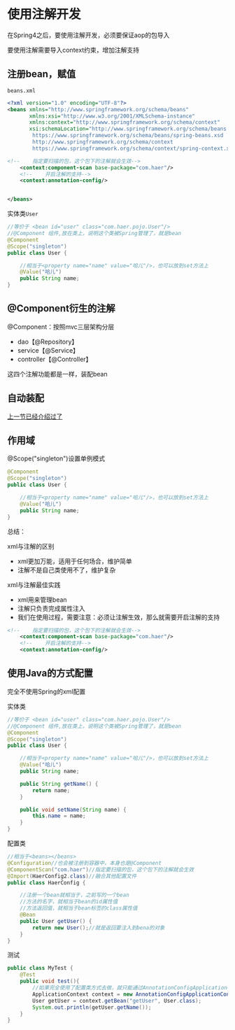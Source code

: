 # 使用注解开发

在Spring4之后，要使用注解开发，必须要保证aop的包导入

要使用注解需要导入context约束，增加注解支持

## 注册bean，赋值

`beans.xml`

```xml
<?xml version="1.0" encoding="UTF-8"?>
<beans xmlns="http://www.springframework.org/schema/beans"
       xmlns:xsi="http://www.w3.org/2001/XMLSchema-instance"
       xmlns:context="http://www.springframework.org/schema/context"
       xsi:schemaLocation="http://www.springframework.org/schema/beans
        https://www.springframework.org/schema/beans/spring-beans.xsd
        http://www.springframework.org/schema/context
        https://www.springframework.org/schema/context/spring-context.xsd">

<!--    指定要扫描的包，这个包下的注解就会生效-->
    <context:component-scan base-package="com.haer"/>
    <!--    开启注解的支持-->
    <context:annotation-config/>


</beans>
```

实体类`User`

```java
//等价于 <bean id="user" class="com.haer.pojo.User"/>
//@Component 组件,放在类上，说明这个类被Spring管理了，就是bean
@Component
@Scope("singleton")
public class User {

    //相当于<property name="name" value="哈儿"/>，也可以放到set方法上
    @Value("哈儿")
    public String name;
}
```



## @Component衍生的注解

@Component：按照mvc三层架构分层

* dao【@Repository】
* service【@Service】
* controller【@Controller】

这四个注解功能都是一样，装配bean

## 自动装配

[上一节已经介绍过了](./autoassemble.md)

## 作用域

@Scope("singleton")设置单例模式

```java
@Component
@Scope("singleton")
public class User {

    //相当于<property name="name" value="哈儿"/>，也可以放到set方法上
    @Value("哈儿")
    public String name;
}
```

总结：

xml与注解的区别

* xml更加万能，适用于任何场合，维护简单
* 注解不是自己类使用不了，维护复杂

xml与注解最佳实践

* xml用来管理bean
* 注解只负责完成属性注入
* 我们在使用过程，需要注意：必须让注解生效，那么就需要开启注解的支持

```xml
<!--    指定要扫描的包，这个包下的注解就会生效-->
    <context:component-scan base-package="com.haer"/>
    <!--    开启注解的支持-->
    <context:annotation-config/>
```

## 使用Java的方式配置

完全不使用Spring的xml配置

实体类

```java
//等价于 <bean id="user" class="com.haer.pojo.User"/>
//@Component 组件,放在类上，说明这个类被Spring管理了，就是bean
@Component
@Scope("singleton")
public class User {

    //相当于<property name="name" value="哈儿"/>，也可以放到set方法上
    @Value("哈儿")
    public String name;

    public String getName() {
        return name;
    }

    public void setName(String name) {
        this.name = name;
    }
}
```

配置类

```java
//相当于<beans></beans>
@Configuration//也会被注册到容器中，本身也是@Component
@ComponentScan("com.haer")//指定要扫描的包，这个包下的注解就会生效
@Import(HaerConfig2.class)//融合其他配置文件
public class HaerConfig {

    //注册一个bean就相当于，之前写的一个bean
    //方法的名字，就相当于bean的id属性值
    //方法返回值，就相当于bean标签的class属性值
    @Bean
    public User getUser() {
        return new User();//就是返回要注入到bena的对象
    }
}
```

测试

```java
public class MyTest {
    @Test
    public void test(){
        //如果完全使用了配置类方式去做，就只能通过AnnotationConfigApplicationContext来获取容器，通过配置类的class对象加载！
        ApplicationContext context = new AnnotationConfigApplicationContext(HaerConfig.class);
        User getUser = context.getBean("getUser", User.class);
        System.out.println(getUser.getName());
    }
}

```

